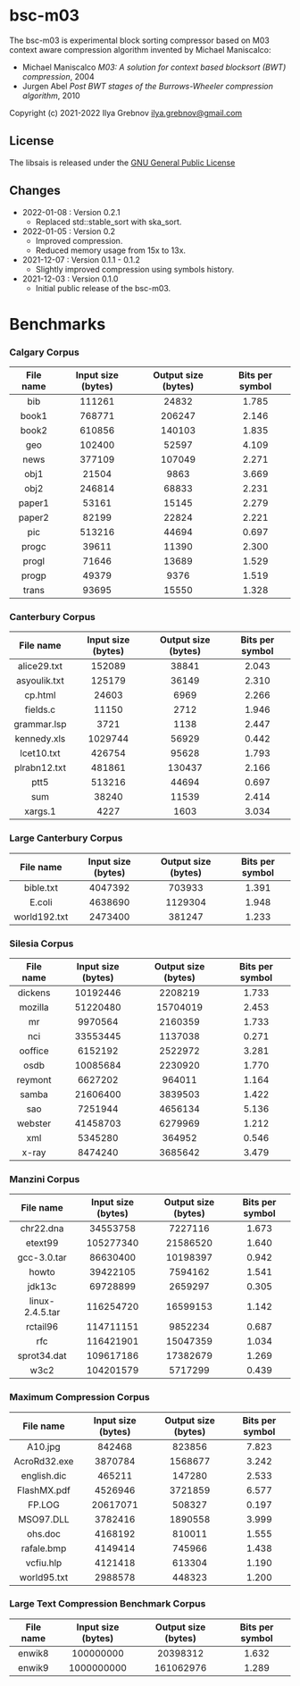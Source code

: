 # bsc-m03

The bsc-m03 is experimental block sorting compressor based on M03 context aware compression algorithm invented by Michael Maniscalco:
* Michael Maniscalco *M03: A solution for context based blocksort (BWT) compression*, 2004
* Jurgen Abel *Post BWT stages of the Burrows-Wheeler compression algorithm*, 2010

Copyright (c) 2021-2022 Ilya Grebnov <ilya.grebnov@gmail.com>

## License
The libsais is released under the [GNU General Public License](LICENSE "GNU General Public License")

## Changes
* 2022-01-08 : Version 0.2.1
  * Replaced std::stable_sort with ska_sort.
* 2022-01-05 : Version 0.2
  * Improved compression.
  * Reduced memory usage from 15x to 13x.
* 2021-12-07 : Version 0.1.1 - 0.1.2
  * Slightly improved compression using symbols history.
* 2021-12-03 : Version 0.1.0
  * Initial public release of the bsc-m03.

# Benchmarks

### Calgary Corpus ###
| File name | Input size (bytes) | Output size (bytes) | Bits per symbol |
|:---------------:|:-----------:|:------------:|:-------:|
| bib | 111261 | 24832 | 1.785 |
| book1 | 768771 | 206247 | 2.146 |
| book2 | 610856 | 140103 | 1.835 |
| geo | 102400 | 52597 | 4.109 |
| news | 377109 | 107049 | 2.271 |
| obj1 | 21504 | 9863 | 3.669 |
| obj2 | 246814 | 68833 | 2.231 |
| paper1 | 53161 | 15145 | 2.279 |
| paper2 | 82199 | 22824 | 2.221 |
| pic | 513216 | 44694 | 0.697 |
| progc | 39611 | 11390 | 2.300 |
| progl | 71646 | 13689 | 1.529 |
| progp | 49379 | 9376 | 1.519 |
| trans | 93695 | 15550 | 1.328 |

### Canterbury Corpus ###
| File name | Input size (bytes) | Output size (bytes) | Bits per symbol |
|:---------------:|:-----------:|:------------:|:-------:|
| alice29.txt | 152089 | 38841 | 2.043 |
| asyoulik.txt | 125179 | 36149 | 2.310 |
| cp.html | 24603 | 6969 | 2.266 |
| fields.c | 11150 | 2712 | 1.946 |
| grammar.lsp | 3721 | 1138 | 2.447 |
| kennedy.xls | 1029744 | 56929 | 0.442 |
| lcet10.txt | 426754 | 95628 | 1.793 |
| plrabn12.txt | 481861 | 130437 | 2.166 |
| ptt5 | 513216 | 44694 | 0.697 |
| sum | 38240 | 11539 | 2.414 |
| xargs.1 | 4227 | 1603 | 3.034 |

### Large Canterbury Corpus ###
| File name | Input size (bytes) | Output size (bytes) | Bits per symbol |
|:---------------:|:-----------:|:------------:|:-------:|
| bible.txt | 4047392 | 703933 | 1.391 |
| E.coli | 4638690 | 1129304 | 1.948 |
| world192.txt | 2473400 | 381247 | 1.233 |

### Silesia Corpus ###
| File name | Input size (bytes) | Output size (bytes) | Bits per symbol |
|:---------------:|:-----------:|:------------:|:-------:|
| dickens | 10192446 | 2208219 | 1.733 |
| mozilla | 51220480 | 15704019 | 2.453 |
| mr | 9970564 | 2160359 | 1.733 |
| nci | 33553445 | 1137038 | 0.271 |
| ooffice | 6152192 | 2522972 | 3.281 |
| osdb | 10085684 | 2230920 | 1.770 |
| reymont | 6627202 | 964011 | 1.164 |
| samba | 21606400 | 3839503 | 1.422 |
| sao | 7251944 | 4656134 | 5.136 |
| webster | 41458703 | 6279969 | 1.212 |
| xml | 5345280 | 364952 | 0.546 |
| x-ray | 8474240 | 3685642 | 3.479 |

### Manzini Corpus ###
| File name | Input size (bytes) | Output size (bytes) | Bits per symbol |
|:---------------:|:-----------:|:------------:|:-------:|
| chr22.dna | 34553758 | 7227116 | 1.673 |
| etext99 | 105277340 | 21586520 | 1.640 |
| gcc-3.0.tar | 86630400 | 10198397 | 0.942 |
| howto | 39422105 | 7594162 | 1.541 |
| jdk13c | 69728899 | 2659297 | 0.305 |
| linux-2.4.5.tar | 116254720 | 16599153 | 1.142 |
| rctail96 | 114711151 | 9852234 | 0.687 |
| rfc | 116421901 | 15047359 | 1.034 |
| sprot34.dat | 109617186 | 17382679 | 1.269 |
| w3c2 | 104201579 | 5717299 | 0.439 |

### Maximum Compression Corpus ###
| File name | Input size (bytes) | Output size (bytes) | Bits per symbol |
|:---------------:|:-----------:|:------------:|:-------:|
| A10.jpg | 842468 | 823856 | 7.823 |
| AcroRd32.exe | 3870784 | 1568677 | 3.242 |
| english.dic | 465211 | 147280 | 2.533 |
| FlashMX.pdf | 4526946 | 3721859 | 6.577 |
| FP.LOG | 20617071 | 508327 | 0.197 |
| MSO97.DLL | 3782416 | 1890558 | 3.999 |
| ohs.doc | 4168192 | 810011 | 1.555 |
| rafale.bmp | 4149414 | 745966 | 1.438 |
| vcfiu.hlp | 4121418 | 613304 | 1.190 |
| world95.txt | 2988578 | 448323 | 1.200 |

### Large Text Compression Benchmark Corpus ###
| File name | Input size (bytes) | Output size (bytes) | Bits per symbol |
|:---------------:|:-----------:|:------------:|:-------:|
| enwik8 | 100000000 | 20398312 | 1.632 |
| enwik9 | 1000000000 | 161062976 | 1.289 |
